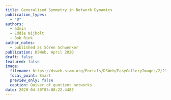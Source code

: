 ```yaml
---
title: Generalised Symmetry in Network Dynamics
publication_types:
  - "0"
authors:
  - admin
  - Eddie Nijholt
  - Bob Rink
author_notes:
  - published as Sören Schwenker
publication: DSWeb, April 2020
draft: false
featured: false
image:
  filename: https://dsweb.siam.org/Portals/DSWeb/EasyGalleryImages/2/2368/Figure2.jpg
  focal_point: Smart
  preview_only: false
  caption: Quiver of quotient networks
date: 2020-04-30T05:08:22.448Z
---
```

